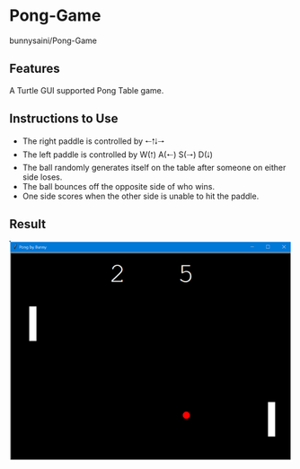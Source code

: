 # Pong-Game
bunnysaini/Pong-Game

## Features
A Turtle GUI supported Pong Table game.

## Instructions to Use
- The right paddle is controlled by 🠐🠑🠓🠒 
- The left paddle is controlled by W(🠑) A(🠐) S(🠒) D(🠓) 
- The ball randomly generates itself on the table after someone on either side loses.
- The ball bounces off the opposite side of who wins.
- One side scores when the other side is unable to hit the paddle.

## Result
![alt text](test.PNG)

